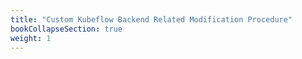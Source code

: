 ```yaml
---
title: "Custom Kubeflow Backend Related Modification Procedure"
bookCollapseSection: true
weight: 1
---
```

